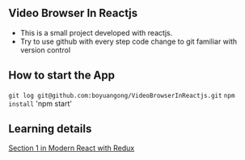 ## Video Browser In Reactjs
* This is a small project developed with reactjs. 
* Try to use github with every step code change to git familiar with version control

## How to start the App
`git log git@github.com:boyuangong/VideoBrowserInReactjs.git`
`npm install`
'npm start'

## Learning details
[Section 1 in Modern React with Redux](https://www.udemy.com/react-redux/learn/v4/content)
